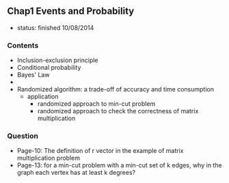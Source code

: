 ## Chap1 Events and Probability

- status: finished 10/08/2014

### Contents
- Inclusion-exclusion principle
- Conditional probability
-  Bayes' Law
- 
- Randomized algorithm: a trade-off of accuracy and time consumption
    - application
        - randomized approach to min-cut problem
        - randomized approach to check the correctness of matrix multiplication

### Question
- Page-10: The definition of r vector in the example of matrix multiplication problem
- Page-13: for a min-cut problem with a min-cut set of  k edges, why in the graph each  vertex has at least k degrees?
